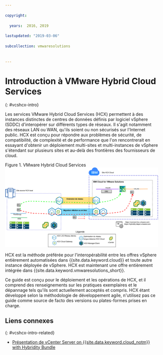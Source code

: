 ```yaml
---

copyright:

  years:  2016, 2019

lastupdated: "2019-03-06"

subcollection: vmwaresolutions


---
```


# Introduction à VMware Hybrid Cloud Services
{: #vcshcx-intro}

Les services VMware Hybrid Cloud Services (HCX) permettent à des instances distinctes de centres de données définis par logiciel vSphere (SDDC) d'interopérer sur différents types de réseaux. Il s'agit notamment des réseaux LAN ou WAN, qu'ils soient ou non sécurisés sur l'Internet public. HCX est conçu pour répondre aux problèmes de sécurité, de compatibilité, de complexité et de performance que l'on rencontrerait en essayant d'obtenir un déploiement multi-sites et multi-instances de vSphere s'étendant sur plusieurs sites et au-delà des frontières des fournisseurs de cloud.

Figure 1. VMware Hybrid Cloud Services
![VMware Hybrid Cloud Services](vcshcx.svg)

HCX est la méthode préférée pour l'interopérabilité entre les offres vSphere entièrement automatisées dans {{site.data.keyword.cloud}} et toute autre instance déployée de vSphere. HCX est maintenant une offre entièrement intégrée dans {{site.data.keyword.vmwaresolutions_short}}.

Ce guide est conçu pour le déploiement et les opérations de HCX, et il comprend des renseignements sur les pratiques exemplaires et le dépannage tels qu'ils sont actuellement acceptés et compris. HCX étant développé selon la méthodologie de développement agile, n'utilisez pas ce guide comme source de facto des versions ou plates-formes prises en charge.

## Liens connexes
{: #vcshcx-intro-related}

* [Présentation de vCenter Server on {{site.data.keyword.cloud_notm}} with Hybridity Bundle](/docs/services/vmwaresolutions/archiref/vcs?topic=vmware-solutions-vcs-hybridity-intro)   
